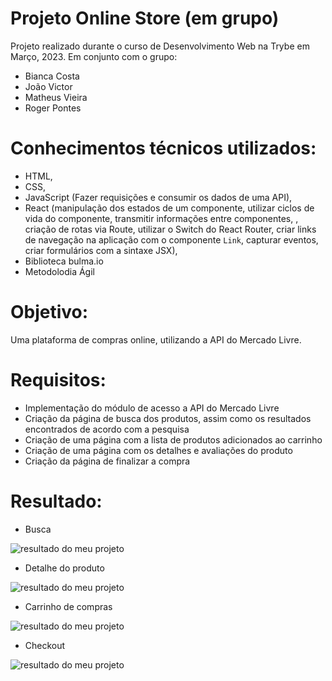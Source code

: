 # Projeto Online Store (em grupo)

Projeto realizado durante o curso de Desenvolvimento Web na Trybe em Março, 2023. Em conjunto com o grupo:
- Bianca Costa
- João Victor
- Matheus Vieira
- Roger Pontes

# Conhecimentos técnicos utilizados: 

* HTML,
* CSS, 
* JavaScript (Fazer requisições e consumir os dados de uma API),
* React (manipulação dos estados de um componente, utilizar ciclos de vida do componente, transmitir informações entre componentes, , criação de rotas via Route, utilizar o Switch do React Router, criar links de navegação na aplicação com o componente `Link`, capturar eventos, criar formulários com a sintaxe JSX),
* Biblioteca bulma.io
* Metodolodia Ágil

# Objetivo:

Uma plataforma de compras online, utilizando a API do Mercado Livre.

# Requisitos:

* Implementação do módulo de acesso a API do Mercado Livre
* Criação da página de busca dos produtos, assim como os resultados encontrados de acordo com a pesquisa
* Criação de uma página com a lista de produtos adicionados ao carrinho
* Criação de uma página com os detalhes e avaliações do produto
* Criação da página de finalizar a compra

# Resultado:

* Busca

![resultado do meu projeto](./src/img/trybetunes-login.png)

* Detalhe do produto

![resultado do meu projeto](./src/img/trybetunes-search.png)

* Carrinho de compras

![resultado do meu projeto](./src/img/trybetunes-musics.png)

* Checkout

![resultado do meu projeto](./src/img/trybetunes-musics.png)
